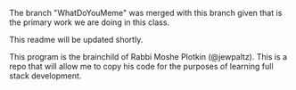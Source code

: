 The branch "WhatDoYouMeme" was merged with this branch given that is the primary work we are doing in this class.

This readme will be updated shortly.

This program is the brainchild of Rabbi Moshe Plotkin (@jewpaltz). This is a repo that will allow me to copy his code for the purposes of learning full stack development.